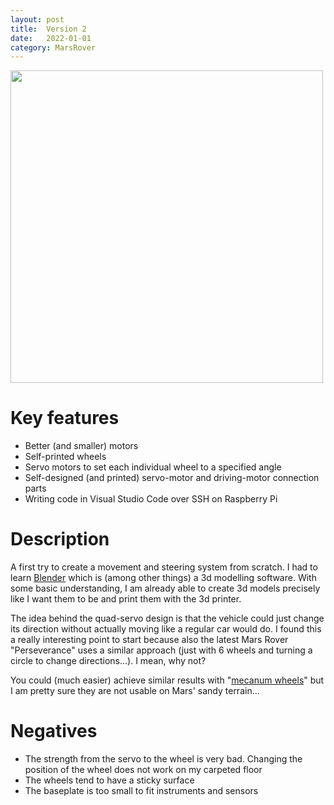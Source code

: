 ```yaml
---
layout: post
title:  Version 2
date:   2022-01-01
category: MarsRover
---
```

<img src="{{'/assets/mars_rover_project/version2/version_2.png' | relative_url}}" height="500">

# Key features
- Better (and smaller) motors
- Self-printed wheels
- Servo motors to set each individual wheel to a specified angle
- Self-designed (and printed) servo-motor and driving-motor connection parts
- Writing code in Visual Studio Code over SSH on Raspberry Pi

# Description
A first try to create a movement and steering system from scratch. I had to learn [Blender](https://www.blender.org/) which is (among other things) a 3d modelling software. With some basic understanding, I am already able to create 3d models precisely like I want them to be and print them with the 3d printer.

The idea behind the quad-servo design is that the vehicle could just change its direction without actually moving like a regular car would do. I found this a really interesting point to start because also the latest Mars Rover "Perseverance" uses a similar approach (just with 6 wheels and turning a circle to change directions...). I mean, why not?

You could (much easier) achieve similar results with "[mecanum wheels](https://en.wikipedia.org/wiki/Mecanum_wheel)" but I am pretty sure they are not usable on Mars' sandy terrain...

# Negatives
- The strength from the servo to the wheel is very bad. Changing the position of the wheel does not work on my carpeted floor
- The wheels tend to have a sticky surface
- The baseplate is too small to fit instruments and sensors